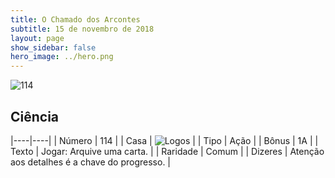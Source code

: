 ```yaml
---
title: O Chamado dos Arcontes
subtitle: 15 de novembro de 2018
layout: page
show_sidebar: false
hero_image: ../hero.png
---
```


![114](https://cdn.keyforgegame.com/media/card_front/pt/341_114_X6V5QX33Q589_pt.png)

## Ciência

|----|----|
| Número | 114 |
| Casa | ![Logos](https://archonarcana.com/images/thumb/c/ce/Logos.png/22px-Logos.png "Logos") |
| Tipo | Ação |
| Bônus | 1A |
| Texto | Jogar: Arquive uma carta. |
| Raridade | Comum |
| Dizeres | Atenção aos detalhes é a chave do progresso. |
